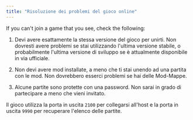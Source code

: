 ```yaml
---
title: "Risoluzione dei problemi del gioco online"
---
```


If you can't join a game that you see, check the following:

1. Devi avere esattamente la stessa versione del gioco per unirti. Non dovresti avere problemi se stai utilizzando l'ultima versione stabile, o probabilmente l'ultima versione di sviluppo se è attualmente disponibile in via ufficiale.

2. Non devi avere mod installate, a meno che ti stai unendo ad una partita con le mod. Non dovrebbero esserci problemi se hai delle Mod-Mappe.

3. Alcune partite sono protette con una password. Non sarai in grado di partecipare a meno che vieni invitato.

Il gioco utilizza la porta in uscita `2100` per collegarsi all'host e la porta in uscita `9990` per recuperare l'elenco delle partite.
